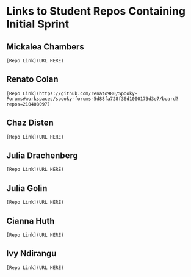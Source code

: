# Links to Student Repos Containing Initial Sprint

## Mickalea Chambers
`[Repo Link](URL HERE)`

## Renato Colan
`[Repo Link](https://github.com/renato980/Spooky-Forums#workspaces/spooky-forums-5d88fa728f36d1000173d3e7/board?repos=210408097)`

## Chaz Disten
`[Repo Link](URL HERE)`

## Julia Drachenberg
`[Repo Link](URL HERE)`

## Julia Golin
`[Repo Link](URL HERE)`

## Cianna Huth
`[Repo Link](URL HERE)`

## Ivy Ndirangu
`[Repo Link](URL HERE)`
